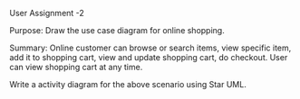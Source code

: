User Assignment -2

Purpose: Draw the use case diagram for online shopping.

Summary: Online customer can browse or search items, view specific item, add it to shopping cart, view and update shopping cart, do checkout. User can view shopping cart at any time.

Write a activity diagram for the above scenario using Star UML.
